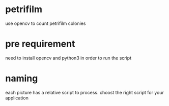 # petrifilm
use opencv to count petrifilm colonies

# pre requirement
need to install opencv and python3 in order to run the script

# naming
each picture has a relative script to process. choost the right script for your application

